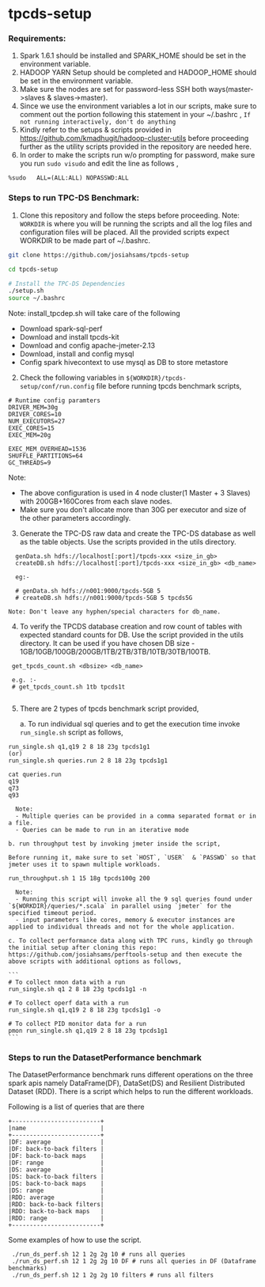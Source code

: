 # tpcds-setup

### Requirements:

1. Spark 1.6.1 should be installed and SPARK_HOME should be set in the environment variable.
2. HADOOP YARN Setup should be completed and HADOOP_HOME should be set in the environment variable.
3. Make sure the nodes are set for password-less SSH both ways(master->slaves & slaves->master).
4. Since we use the environment variables a lot in our scripts, make sure to comment out the portion following this statement in your ~/.bashrc ,
  `If not running interactively, don't do anything`
5. Kindly refer to the setups & scripts provided in https://github.com/kmadhugit/hadoop-cluster-utils before proceeding further as the utility scripts provided in the repository are needed here.
6. In order to make the scripts run w/o prompting for password, make sure you run `sudo visudo` and edit the line as follows ,

```
%sudo   ALL=(ALL:ALL) NOPASSWD:ALL
```
	
### Steps to run TPC-DS Benchmark:

1. Clone this repository and follow the steps before proceeding.
    Note: `WORKDIR` is where you will be running the scripts and all the log files and configuration files will be placed. All the provided scripts expect WORKDIR to be made part of ~/.bashrc. 

  ```bash
  git clone https://github.com/josiahsams/tpcds-setup
  
  cd tpcds-setup
  
  # Install the TPC-DS Dependencies
  ./setup.sh
  source ~/.bashrc  
  ```
  
  Note: install_tpcdep.sh will take care of the following
  
  - Download spark-sql-perf
  - Download and install tpcds-kit
  - Download and config apache-jmeter-2.13
  - Download, install and config mysql
  - Config spark hivecontext to use mysql as DB to store metastore
  
2. Check the following variables in `${WORKDIR}/tpcds-setup/conf/run.config` file before running tpcds benchmark scripts,

```
# Runtime config paramters
DRIVER_MEM=30g
DRIVER_CORES=10
NUM_EXECUTORS=27
EXEC_CORES=15
EXEC_MEM=20g

EXEC_MEM_OVERHEAD=1536
SHUFFLE_PARTITIONS=64
GC_THREADS=9
```
   Note: 
   - The above configuration is used in 4 node cluster(1 Master + 3 Slaves) with 200GB+160Cores from each slave nodes.
   - Make sure you don't allocate more than 30G per executor and size of the other parameters accordingly.
   
3. Generate the TPC-DS raw data and create the TPC-DS database as well as the table objects. Use the scripts provided in the utils directory.

  ```
    genData.sh hdfs://localhost[:port]/tpcds-xxx <size_in_gb>
    createDB.sh hdfs://localhost[:port]/tpcds-xxx <size_in_gb> <db_name>
    
    eg:-
    
    # genData.sh hdfs://n001:9000/tpcds-5GB 5
    # createDB.sh hdfs://n001:9000/tpcds-5GB 5 tpcds5G
  ```
  
    Note: Don't leave any hyphen/special characters for db_name.
	
4. To verify the TPCDS database creation and row count of tables with expected standard counts for DB. Use the script provided in the utils directory.
    It can be used if you have chosen DB size - 1GB/10GB/100GB/200GB/1TB/2TB/3TB/10TB/30TB/100TB.
  
  ```
   get_tpcds_count.sh <dbsize> <db_name>
   
   e.g. :-
   # get_tpcds_count.sh 1tb tpcds1t
   
  ```
	
5. There are 2 types of tpcds benchmark script provided,
   
    a. To run individual sql queries and to get the execution time invoke `run_single.sh` script as follows,
    
  ``` 
  run_single.sh q1,q19 2 8 18 23g tpcds1g1
  (or)
  run_single.sh queries.run 2 8 18 23g tpcds1g1
  
  cat queries.run
  q19
  q73
  q93
  ```

      Note: 
      - Multiple queries can be provided in a comma separated format or in a file. 
      - Queries can be made to run in an iterative mode
   
    b. run throughput test by invoking jmeter inside the script,
    
    Before running it, make sure to set `HOST`, `USER`  & `PASSWD` so that jmeter uses it to spawn multiple workloads.
    
  ```   
  run_throughput.sh 1 15 18g tpcds100g 200
  ```

      Note: 
      - Running this script will invoke all the 9 sql queries found under `${WORKDIR}/queries/*.scala` in parallel using `jmeter` for the specified timeout period. 
      - input parameters like cores, memory & executor instances are applied to individual threads and not for the whole application.

    c. To collect performance data along with TPC runs, kindly go through the initial setup after cloning this repo: https://github.com/josiahsams/perftools-setup and then execute the above scripts with additional options as follows,
    
    ```
    # To collect nmon data with a run
    run_single.sh q1 2 8 18 23g tpcds1g1 -n
    
    # To collect operf data with a run
    run_single.sh q1,q19 2 8 18 23g tpcds1g1 -o
    
    # To collect PID monitor data for a run
    pmon run_single.sh q1,q19 2 8 18 23g tpcds1g1
    ```

### Steps to run the DatasetPerformance benchmark
The DatasetPerformance benchmark runs different operations on the three spark apis namely DataFrame(DF), DataSet(DS) and Resilient Distributed Dataset (RDD). There is a script which helps to run the different workloads.

Following is a list of queries that are there

```
+-------------------------+
|name                     |
+-------------------------+
|DF: average              |
|DF: back-to-back filters |
|DF: back-to-back maps    |
|DF: range                |
|DS: average              |
|DS: back-to-back filters |
|DS: back-to-back maps    |
|DS: range                |
|RDD: average             |
|RDD: back-to-back filters|
|RDD: back-to-back maps   |
|RDD: range               |
+-------------------------+
```

Some examples of how to use the script.
```
 ./run_ds_perf.sh 12 1 2g 2g 10 # runs all queries
 ./run_ds_perf.sh 12 1 2g 2g 10 DF # runs all queries in DF (Dataframe benchmarks)
 ./run_ds_perf.sh 12 1 2g 2g 10 filters # runs all filters
```
